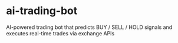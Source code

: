 # ai-trading-bot
AI-powered trading bot that predicts BUY / SELL / HOLD signals and executes real-time trades via exchange APIs
